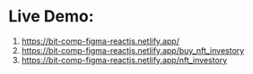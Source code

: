 <h1>
    Live Demo:
</h1>
<ol>
    <li>
        <a href="https://bit-comp-figma-reactjs.netlify.app/">
            https://bit-comp-figma-reactjs.netlify.app/
        </a>
    </li>
    <li>
        <a href="https://bit-comp-figma-reactjs.netlify.app/buy_nft_investory">
            https://bit-comp-figma-reactjs.netlify.app/buy_nft_investory
        </a>
    </li>
    <li>
        <a href="https://bit-comp-figma-reactjs.netlify.app/nft_investory">
            https://bit-comp-figma-reactjs.netlify.app/nft_investory
        </a>
    </li>
</ol>
